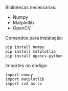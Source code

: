 Bibliotecas necessárias:
- Numpy
- Matplotlib
- OpenCV

Comandos para instalação:
```
pip install numpy
pip install matplotlib
pip install opencv-python
```

Importes no código:
```
import numpy
import matplotlib
import cv2 as cv
```
